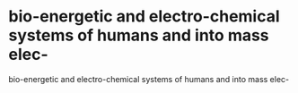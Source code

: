 # bio-energetic and electro-chemical systems of humans and into mass elec-

bio-energetic and electro-chemical systems of humans and into mass elec-